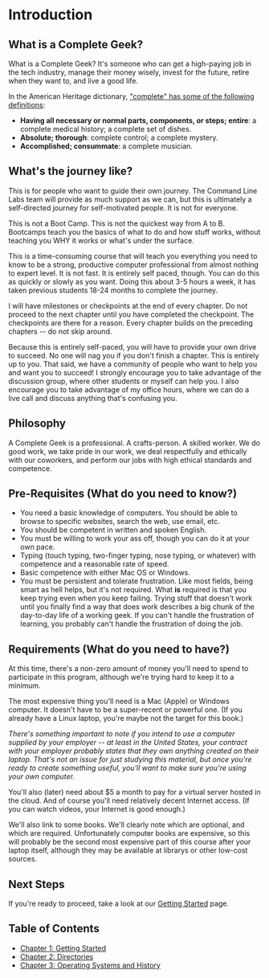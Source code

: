 # Introduction

## What is a Complete Geek?

What is a Complete Geek? It's someone who can get a high-paying job in the tech industry, manage their money wisely, invest for the future, retire when they want to, and live a good life.

In the American Heritage dictionary, ["complete" has some of the following definitions](https://www.ahdictionary.com/word/search.html?q=complete&submit.x=42&submit.y=23):

* **Having all necessary or normal parts, components, or steps; entire**: a complete medical history; a complete set of dishes.
* **Absolute; thorough**: complete control; a complete mystery.
* **Accomplished; consummate**: a complete musician.

## What's the journey like?

This is for people who want to guide their own journey. The Command Line Labs team will provide as much support as we can, but this is ultimately a self-directed journey for self-motivated people. It is not for everyone.

This is not a Boot Camp. This is not the quickest way from A to B. Bootcamps teach you the basics of what to do and how stuff works, without teaching you WHY it works or what's under the surface.

This is a time-consuming course that will teach you everything you need to know to be a strong, productive computer professional from almost nothing to expert level. It is not fast. It is entirely self paced, though. You can do this as quickly or slowly as you want. Doing this about 3-5 hours a week, it has taken previous students 18-24 months to complete the journey.

I will have milestones or checkpoints at the end of every chapter. Do not proceed to the next chapter until you have completed the checkpoint. The checkpoints are there for a reason. Every chapter builds on the preceding chapters -- do not skip around.

Because this is entirely self-paced, you will have to provide your own drive to succeed. No one will nag you if you don't finish a chapter. This is entirely up to you. That said, we have a community of people who want to help you and want you to succeed! I strongly encourage you to take advantage of the discussion group, where other students or myself can help you. I also encourage you to take advantage of my office hours, where we can do a live call and discuss anything that's confusing you.

## Philosophy

A Complete Geek is a professional. A crafts-person. A skilled worker. We do good work, we take pride in our work, we deal respectfully and ethically with our coworkers, and perform our jobs with high ethical standards and competence.

## Pre-Requisites (What do you need to know?)

* You need a basic knowledge of computers. You should be able to browse to specific websites, search the web, use email, etc.
* You should be competent in written and spoken English.
* You must be willing to work your ass off, though you can do it at your own pace.
* Typing (touch typing, two-finger typing, nose typing, or whatever) with competence and a reasonable rate of speed.
* Basic competence with either Mac OS or Windows.
* You must be persistent and tolerate frustration. Like most fields, being smart as hell helps, but it's not required. What **is** required is that you keep trying even when you keep failing. Trying stuff that doesn't work until you finally find a way that does work describes a big chunk of the day-to-day life of a working geek. If you can't handle the frustration of learning, you probably can't handle the frustration of doing the job.

## Requirements (What do you need to have?)

At this time, there's a non-zero amount of money you'll need to spend to participate in this program, although we're trying hard to keep it to a minimum.

The most expensive thing you'll need is a Mac (Apple) or Windows computer. It doesn't have to be a super-recent or powerful one. (If you already have a Linux laptop, you're maybe not the target for this book.)

*There's something important to note if you intend to use a computer supplied by your employer -- at least in the United States, your contract with your employer probably states that they own anything created on their laptop. That's not an issue for just studying this material, but once you're ready to create something useful, you'll want to make sure you're using your own computer.*

You'll also (later) need about $5 a month to pay for a virtual server hosted in the cloud. And of course you'll need relatively decent Internet access. (If you can watch videos, your Internet is good enough.)

We'll also link to some books. We'll clearly note which are optional, and which are required. Unfortunately computer books are expensive, so this will probably be the second most expensive part of this course after your laptop itself, although they may be available at librarys or other low-cost sources.

## Next Steps

If you're ready to proceed, take a look at our [Getting Started](docs/v001-001-getting-started.md) page.

## Table of Contents

* [Chapter 1: Getting Started](docs/v001-001-getting-started.md)
* [Chapter 2: Directories](docs/v001-002-directories.md)
* [Chapter 3: Operating Systems and History](docs/v001-003-operating-systems-and-history.md)
